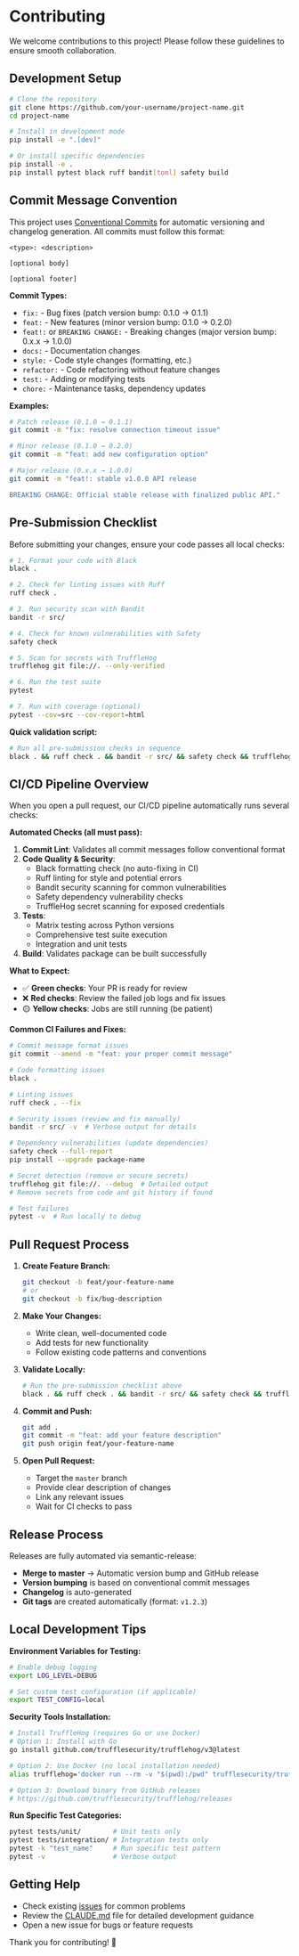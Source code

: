 # Contributing

We welcome contributions to this project! Please follow these guidelines to ensure smooth collaboration.

## Development Setup

```bash
# Clone the repository
git clone https://github.com/your-username/project-name.git
cd project-name

# Install in development mode
pip install -e ".[dev]"

# Or install specific dependencies
pip install -e .
pip install pytest black ruff bandit[toml] safety build
```

## Commit Message Convention

This project uses [Conventional Commits](https://www.conventionalcommits.org/) for automatic versioning and changelog generation. All commits must follow this format:

```
<type>: <description>

[optional body]

[optional footer]
```

**Commit Types:**
- `fix:` - Bug fixes (patch version bump: 0.1.0 → 0.1.1)
- `feat:` - New features (minor version bump: 0.1.0 → 0.2.0)
- `feat!:` or `BREAKING CHANGE:` - Breaking changes (major version bump: 0.x.x → 1.0.0)
- `docs:` - Documentation changes
- `style:` - Code style changes (formatting, etc.)
- `refactor:` - Code refactoring without feature changes
- `test:` - Adding or modifying tests
- `chore:` - Maintenance tasks, dependency updates

**Examples:**
```bash
# Patch release (0.1.0 → 0.1.1)
git commit -m "fix: resolve connection timeout issue"

# Minor release (0.1.0 → 0.2.0)
git commit -m "feat: add new configuration option"

# Major release (0.x.x → 1.0.0)
git commit -m "feat!: stable v1.0.0 API release

BREAKING CHANGE: Official stable release with finalized public API."
```

## Pre-Submission Checklist

Before submitting your changes, ensure your code passes all local checks:

```bash
# 1. Format your code with Black
black .

# 2. Check for linting issues with Ruff
ruff check .

# 3. Run security scan with Bandit
bandit -r src/

# 4. Check for known vulnerabilities with Safety
safety check

# 5. Scan for secrets with TruffleHog
trufflehog git file://. --only-verified

# 6. Run the test suite
pytest

# 7. Run with coverage (optional)
pytest --cov=src --cov-report=html
```

**Quick validation script:**
```bash
# Run all pre-submission checks in sequence
black . && ruff check . && bandit -r src/ && safety check && trufflehog git file://. --only-verified && pytest && echo "✅ Ready for submission!"
```

## CI/CD Pipeline Overview

When you open a pull request, our CI/CD pipeline automatically runs several checks:

**Automated Checks (all must pass):**
1. **Commit Lint**: Validates all commit messages follow conventional format
2. **Code Quality & Security**: 
   - Black formatting check (no auto-fixing in CI)
   - Ruff linting for style and potential errors
   - Bandit security scanning for common vulnerabilities
   - Safety dependency vulnerability checks
   - TruffleHog secret scanning for exposed credentials
3. **Tests**: 
   - Matrix testing across Python versions
   - Comprehensive test suite execution
   - Integration and unit tests
4. **Build**: Validates package can be built successfully

**What to Expect:**
- ✅ **Green checks**: Your PR is ready for review
- ❌ **Red checks**: Review the failed job logs and fix issues
- 🟡 **Yellow checks**: Jobs are still running (be patient)

**Common CI Failures and Fixes:**
```bash
# Commit message format issues
git commit --amend -m "feat: your proper commit message"

# Code formatting issues  
black .

# Linting issues
ruff check . --fix

# Security issues (review and fix manually)
bandit -r src/ -v  # Verbose output for details

# Dependency vulnerabilities (update dependencies)
safety check --full-report
pip install --upgrade package-name

# Secret detection (remove or secure secrets)
trufflehog git file://. --debug  # Detailed output
# Remove secrets from code and git history if found

# Test failures
pytest -v  # Run locally to debug
```

## Pull Request Process

1. **Create Feature Branch:**
   ```bash
   git checkout -b feat/your-feature-name
   # or
   git checkout -b fix/bug-description
   ```

2. **Make Your Changes:**
   - Write clean, well-documented code
   - Add tests for new functionality
   - Follow existing code patterns and conventions

3. **Validate Locally:**
   ```bash
   # Run the pre-submission checklist above
   black . && ruff check . && bandit -r src/ && safety check && trufflehog git file://. --only-verified && pytest
   ```

4. **Commit and Push:**
   ```bash
   git add .
   git commit -m "feat: add your feature description"
   git push origin feat/your-feature-name
   ```

5. **Open Pull Request:**
   - Target the `master` branch
   - Provide clear description of changes
   - Link any relevant issues
   - Wait for CI checks to pass

## Release Process

Releases are fully automated via semantic-release:
- **Merge to master** → Automatic version bump and GitHub release
- **Version bumping** is based on conventional commit messages
- **Changelog** is auto-generated
- **Git tags** are created automatically (format: `v1.2.3`)

## Local Development Tips

**Environment Variables for Testing:**
```bash
# Enable debug logging
export LOG_LEVEL=DEBUG

# Set custom test configuration (if applicable)
export TEST_CONFIG=local
```

**Security Tools Installation:**
```bash
# Install TruffleHog (requires Go or use Docker)
# Option 1: Install with Go
go install github.com/trufflesecurity/trufflehog/v3@latest

# Option 2: Use Docker (no local installation needed)
alias trufflehog='docker run --rm -v "$(pwd):/pwd" trufflesecurity/trufflehog:latest'

# Option 3: Download binary from GitHub releases
# https://github.com/trufflesecurity/trufflehog/releases
```

**Run Specific Test Categories:**
```bash
pytest tests/unit/        # Unit tests only
pytest tests/integration/ # Integration tests only  
pytest -k "test_name"     # Run specific test pattern
pytest -v                 # Verbose output
```

## Getting Help

- Check existing [issues](https://github.com/your-username/project-name/issues) for common problems
- Review the [CLAUDE.md](./CLAUDE.md) file for detailed development guidance
- Open a new issue for bugs or feature requests

Thank you for contributing! 🚀